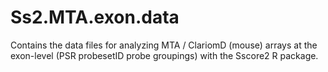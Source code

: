 # Ss2.MTA.exon.data
Contains the data files for analyzing MTA / ClariomD (mouse) arrays at the exon-level (PSR probesetID probe groupings) with the Sscore2 R package.

